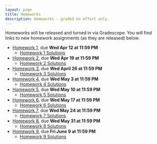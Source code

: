```yaml
---
layout: page
title: Homeworks
description: Homeworks - graded on effort only.
---
```


Homeworks will be released and turned in via Gradescope.  You will find links to new homework assignments (as they are released) below.

- [Homework 1](https://www.gradescope.com/courses/529662/assignments/2801558), due **Wed Apr 12 at 11:59 PM**
  - [Homework 1 Solutions](https://drive.google.com/file/d/1UX8CIZpQxB-bTdzQZ1z9pZ9vJ6k5DvR8/)
- [Homework 2](https://www.gradescope.com/courses/529662/assignments/2818872), due **Wed Apr 19 at 11:59 PM**
  - [Homework 2 Solutions](https://drive.google.com/file/d/1UPfh_crB4VVvEWzFBHbgkNDXBWkgAya2/)
- [Homework 3](https://www.gradescope.com/courses/529662/assignments/2837211), due **Wed April 26 at 11:59 PM**
  - [Homework 3 Solutions](https://drive.google.com/file/d/1noGtLdcYdhorW5D38wPbVWeE7U8_Sb9n/)
- [Homework 4](https://www.gradescope.com/courses/529662/assignments/2853324), due **Wed May 3 at 11:59 PM**
  - [Homework 4 Solutions](https://drive.google.com/file/d/1OmyPc4XC8hGuu5stZDy38WArHTErcez8/)
- [Homework 5](https://www.gradescope.com/courses/529662/assignments/2871779), due **Wed May 10 at 11:59 PM**
  - [Homework 5 Solutions](https://drive.google.com/file/d/1anBgOp-fIRjKMitOk3mtalOovpyAYB2L/)
- [Homework 6](https://www.gradescope.com/courses/529662/assignments/2888320), due **Wed May 17 at 11:59 PM**
  - [Homework 6 Solutions](https://drive.google.com/file/d/1Erm20vmHuajW_Gjj7UjAQT12t35rtbrd/)
- [Homework 7](https://www.gradescope.com/courses/529662/assignments/2901030), due **Wed May 24 at 11:59 PM**
  - [Homework 7 Solutions](https://drive.google.com/file/d/1zeIxbX8bnVZhEdpU3fazx-fCIIQaEcc3/)
- [Homework 8](https://www.gradescope.com/courses/529662/assignments/2913550), due **Wed May 31 at 11:59 PM**
  - [Homework 8 Solutions](https://drive.google.com/file/d/1ekzVs5aF1hjxMsH1OwAZkTXdRv2Yyj4R/)
- [Homework 9](https://www.gradescope.com/courses/529662/assignments/2922061), due **Fri June 9 at 11:59 PM**
  - [Homework 9 Solutions](https://drive.google.com/file/d/16f648EtHlRrA-2ORX2ZBmMO1jPw9huhj/)
